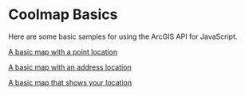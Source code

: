 # Coolmap Basics
Here are some basic samples for using the ArcGIS API for JavaScript.

[A basic map with a point location](https://github.com/esrinederland/CoolMaps/Basics/basic_with_point.html)

[A basic map with an address location](https://github.com/esrinederland/CoolMaps/Basics/basic_map_with_address.html)

[A basic map that shows your location](https://github.com/esrinederland/CoolMaps/Basics/map_with_my_location.html)